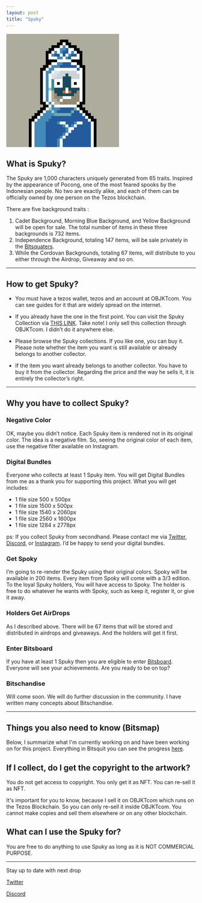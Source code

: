 ```yaml
---
layout: post
title: "Spuky"
---
```


<img src="./assets/images/Spuky_300px.gif" alt="Spuky" style="width:300px;height:300px;"/>

<h2>What is Spuky?</h2>

The Spuky are 1,000 characters uniquely generated from 65 traits. Inspired by the appearance of Pocong, one of the most feared spooks by the Indonesian people. No two are exactly alike, and each of them can be officially owned by one person on the Tezos blockchain.

There are five background traits :
1. Cadet Background, Morning Blue Background, and Yellow Background will be open for sale. The total number of items in these three backgrounds is 732 items. 
2. Independence Background, totaling 147 items, will be sale privately in the [Bitsquaters](https://discord.gg/R4REtzQFA4). 
3. While the Cordovan Backgrounds, totaling 67 items, will distribute to you either through the Airdrop, Giveaway and so on.

-----------------------------------------------------------------------------------------------------------------------------------------------

<h2>How to get Spuky?</h2>

- You must have a tezos wallet, tezos and an account at OBJKTcom. You can see guides for it that are widely spread on the internet.

- If you already have the one in the first point. You can visit the Spuky Collection via [THIS LINK](https://objkt.com/collection/KT1PkDf1SLCtuDMshCzENEsNCFWXK7Ai6ujE). Take note! I only sell this collection through OBJKTcom. I didn’t do it anywhere else.

- Please browse the Spuky collections. If you like one, you can buy it. Please note whether the item you want is still available or already belongs to another collector. 

- If the item you want already belongs to another collector. You have to buy it from the collector. Regarding the price and the way he sells it, it is entirely the collector’s right.

-----------------------------------------------------------------------------------------------------------------------------------------------

<h2>Why you have to collect Spuky?</h2>

<h3>Negative Color</h3>
OK, maybe you didn’t notice. Each Spuky item is rendered not in its original color. The idea is a negative film. So, seeing the original color of each item, use the negative filter available on Instagram.

<h3>Digital Bundles</h3>

Everyone who collects at least 1 Spuky item. You will get Digital Bundles from me as a thank you for supporting this project. What you will get includes:
- 1 file size 500 x 500px
- 1 file size 1500 x 500px
- 1 file size 1540 x 2060px
- 1 file size 2560 x 1600px
- 1 file size 1284 x 2778px

ps: If you collect Spuky from secondhand. Please contact me via [Twitter](https://twitter.com/bitsquitez), [Discord](https://discord.gg/R4REtzQFA4), or [Instagram](https://instagram.com/bitsquit). I’d be happy to send your digital bundles.

<h3>Get Spoky</h3>

I’m going to re-render the Spuky using their original colors. Spoky will be available in 200 items. Every item from Spoky will come with a 3/3 edition. To the loyal Spuky holders, You will have access to Spoky. The holder is free to do whatever he wants with Spoky, such as keep it, register it, or give it away.

<h3>Holders Get AirDrops</h3>

As I described above. There will be 67 items that will be stored and distributed in airdrops and giveaways. And the holders will get it first.

<h3>Enter Bitsboard</h3>

If you have at least 1 Spuky then you are eligible to enter [Bitsboard](https://bitsquit.notion.site/bitsquit/cce3705627374bc18e20b91b61981276?v=21549bb2cf55491f964dee0da6cfb134). Everyone will see your achievements. Are you ready to be on top?

<h3>Bitschandise</h3>

Will come soon. We will do further discussion in the community. I have written many concepts about Bitschandise.

-----------------------------------------------------------------------------------------------------------------------------------------------

<h2>Things you also need to know (Bitsmap)</h2> 

Below, I summarize what I'm currently working on and have been working on for this project. Everything in Bitsquit you can see the progress [here](https://bitsquit.notion.site/fe095afcbdde47f6870da2c9a551cb98?v=916bdc10e21c444e96c57a6c550121bd).

<h2>If I collect, do I get the copyright to the artwork?</h2> 

You do not get access to copyright. You only get it as NFT. You can re-sell it as NFT. 

It's important for you to know, because I sell it on OBJKTcom which runs on the Tezos Blockchain. So you can only re-sell it inside OBJKTcom. You cannot make copies and sell them elsewhere or on any other blockchain.

<h2>What can I use the Spuky for?</h2>

You are free to do anything to use Spuky as long as it is NOT COMMERCIAL PURPOSE.

-----------------------------------------------------------------------------------------------------------------------------------------------

Stay up to date with next drop

[Twitter](https://twitter.com/bitsquitez)

[Discord](https://discord.gg/R4REtzQFA4)

